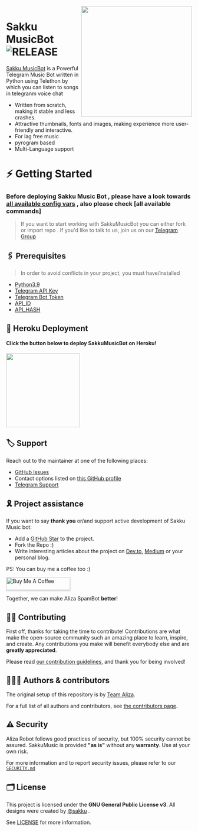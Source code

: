 <img src="https://telegra.ph/file/877640c2a8cc1e55014aa.png" align="right" width="300" height="300"/>

# Sakku MusicBot <img src="https://img.shields.io/github/v/release/deepaiimsss/SakkuMusicBot?color=black&logo=github&logoColor=black&style=social" alt="RELEASE">

[Sakku MusicBot](https://github.com/deepaiimsss/SakkuMusicBot) is a Powerful Telegram Music Bot written in Python using  Telethon by which you can listen to songs in telegranm voice chat

* Written from scratch, making it stable and less crashes.
* Attractive thumbnails, fonts and images,  making experience more user-friendly and interactive.
* For lag free music
* pyrogram based
* Multi-Language support


# ⚡️ Getting Started

### Before deploying Sakku Music Bot , please have a look towards [all available config vars](../config/README.md) , also please check [all available commands]

> If you want to start working with SakkuMusicBot you can either fork or import repo .
> If you'd like to talk to us, join us on our [Telegram Group](https://t.me/Aliza_support)


## 🖇 Prerequisites

> In order to avoid conflicts in your project, you must have/installed

- [Python3.9](https://www.python.org/downloads/release/python-390/)
- [Telegram API Key](https://docs.pyrogram.org/intro/setup#api-keys)
- [Telegram Bot Token](https://t.me/botfather)
- [API_ID](https://my.telegram.org)
- [API_HASH](https://my.telegram.org)



## 🚀 Heroku Deployment

<h4>Click the button below to deploy SakkuMusicBot on Heroku!</h4>    
<a href="https://heroku.com/deploy/"><img src="https://img.shields.io/badge/Deploy%20To%20Heroku-blueviolet?style=for-the-badge&logo=heroku" width="200""/></a>


## 🏷 Support

Reach out to the maintainer at one of the following places:

- [GitHub Issues](https://github.com/deepaiimsss/sakkumuiscbot/issues/new?assignees=&labels=question&template=SUPPORT_QUESTION.md&title=support%3A+)
- Contact options listed on [this GitHub profile](https://github.com/deepaiimsss)
- [Telegram Support](https://t.me/Aliza_Support)

## 🎗 Project assistance

If you want to say **thank you** or/and support active development of Sakku Music  bot:

- Add a [GitHub Star](https://github.com/deepaiimsss/SakkuMusicBot) to the project.
- Fork the Repo :)
- Write interesting articles about the project on [Dev.to](https://dev.to/), [Medium](https://medium.com/) or your personal blog.

PS: You can buy me a coffee too :)
<p><a href="https://ko-fi.com/deepaiims" target="_blank"><img src="https://www.buymeacoffee.com/assets/img/custom_images/orange_img.png" alt="Buy Me A Coffee" style="height: 35px !important;width: 174px !important;box-shadow: 0px 3px 2px 0px rgba(190, 190, 190, 0.5) !important;-webkit-box-shadow: 0px 3px 2px 0px rgba(190, 190, 190, 0.5) !important;" ></a></p>

Together, we can make Aliza SpamBot **better**!

## ✍🏻 Contributing

First off, thanks for taking the time to contribute! Contributions are what make the open-source community such an amazing place to learn, inspire, and create. Any contributions you make will benefit everybody else and are **greatly appreciated**.

Please read [our contribution guidelines](CONTRIBUTING.md), and thank you for being involved!

## 👨🏻‍💻 Authors & contributors

The original setup of this repository is by [Team Aliza](https://github.com/deepaiimsss).

For a full list of all authors and contributors, see [the contributors page](https://github.com/deepaiimsss/SakkuMusicBot/contributors).

## ⚠️ Security

Aliza Robot follows good practices of security, but 100% security cannot be assured. SakkuMusic is provided **"as is"** without any **warranty**. Use at your own risk.

For more information and to report security issues, please refer to our [`SECURITY.md`](SECURITY.md)


## 🗂 License

This project is licensed under the **GNU General Public License v3**. All designs were created by [@sakku](https://github.com/deepaiimsss) .

See [LICENSE](../LICENSE) for more information.

